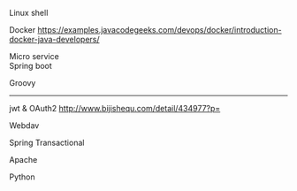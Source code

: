
Linux shell

Docker   https://examples.javacodegeeks.com/devops/docker/introduction-docker-java-developers/


Micro service  
Spring boot  

Groovy



------
jwt & OAuth2 http://www.bijishequ.com/detail/434977?p=

Webdav

Spring Transactional

Apache

Python
